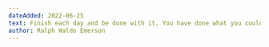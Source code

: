 ```yaml
---
dateAdded: 2022-06-25
text: Finish each day and be done with it. You have done what you could. Some blunders and absurdities no doubt crept in; forget them as soon as you can. Tomorrow is a new day. You shall begin it serenely and with too high a spirit to be encumbered with your old nonsense.
author: Ralph Waldo Emerson
---
```

